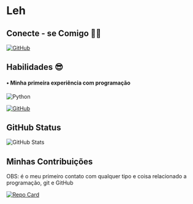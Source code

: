 # Leh

## Conecte - se Comigo 👩🏻

[![GitHub](https://img.shields.io/badge/GitHub-b19cd9?style=for-the-badge&logo=gitHub&logoColor=writer)](https://github.com/Leh-Barbosa)

## Habilidades 😎

#### • Minha primeira experiência com programação

![Python](https://img.shields.io/badge/Python-000?style=for-the-badge&logo=python)

[![GitHub](https://img.shields.io/badge/GitHub-b19cd9?style=for-the-badge&logo=gitHub&logoColor=writer)](https://github.com/Leh-Barbosa)


## GitHub Status

![GitHub Stats](https://github-readme-stats.vercel.app/api?username=Leh-Barbosa&theme=993399&bg_color=b19cd9&border_color=DC&show_icons=true&icon_color=30A3DC&title_color=E94D5F&text_color=fff)


## Minhas Contribuições
OBS: é o meu primeiro contato com qualquer tipo e coisa relacionado a programação, git e GitHub

[![Repo Card](https://github-readme-stats.vercel.app/api/pin/?username=Leh-Barbosa&repo=dio-lab-open-source&bg_color=b19cd9&border_color=303A3DC&show_icons=true&icon_color=30A3DC&title_color=E94D5F&text_color=FFF)](https://github.com/Leh-Barbosa/dio-lab-open-source)
